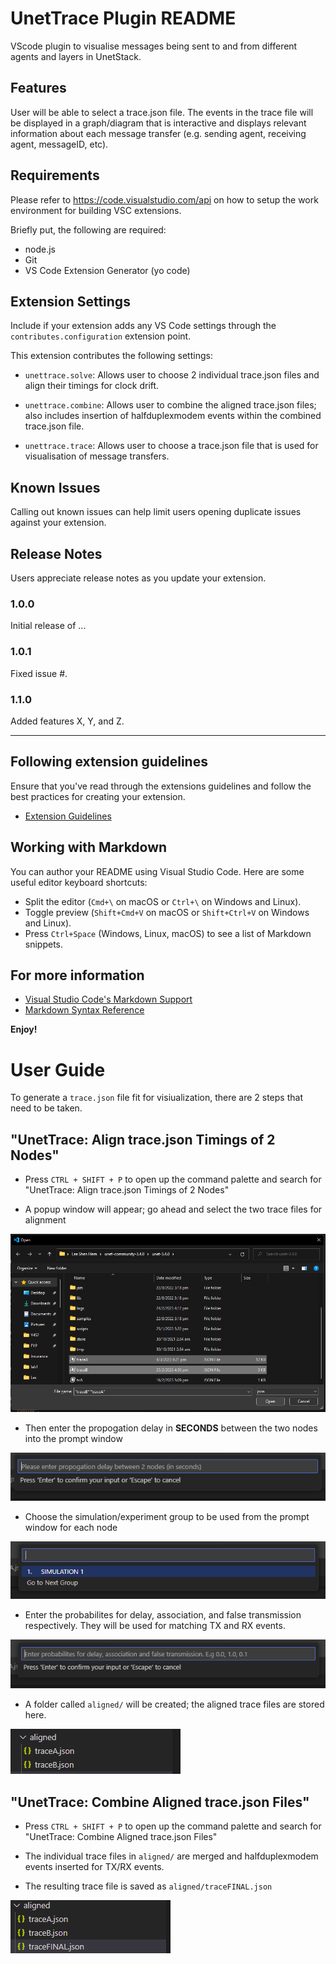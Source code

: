 # UnetTrace Plugin README

VScode plugin to visualise messages being sent to and from different agents and layers in UnetStack.

## Features

User will be able to select a trace.json file. The events in the trace file will be displayed in a graph/diagram that is interactive and displays relevant information about each message transfer (e.g. sending agent, receiving agent, messageID, etc).

## Requirements

Please refer to https://code.visualstudio.com/api on how to setup the work environment for building VSC extensions.

Briefly put, the following are required:
- node.js
- Git
- VS Code Extension Generator (yo code)

## Extension Settings

Include if your extension adds any VS Code settings through the `contributes.configuration` extension point.

This extension contributes the following settings:
* `unettrace.solve`: Allows user to choose 2 individual trace.json files and align their timings for clock drift.

* `unettrace.combine`: Allows user to combine the aligned trace.json files; also includes insertion of halfduplexmodem events within the combined trace.json file.

* `unettrace.trace`: Allows user to choose a trace.json file that is used for visualisation of message transfers.

## Known Issues

Calling out known issues can help limit users opening duplicate issues against your extension.

## Release Notes

Users appreciate release notes as you update your extension.

### 1.0.0

Initial release of ...

### 1.0.1

Fixed issue #.

### 1.1.0

Added features X, Y, and Z.

---

## Following extension guidelines

Ensure that you've read through the extensions guidelines and follow the best practices for creating your extension.

* [Extension Guidelines](https://code.visualstudio.com/api/references/extension-guidelines)

## Working with Markdown

You can author your README using Visual Studio Code. Here are some useful editor keyboard shortcuts:

* Split the editor (`Cmd+\` on macOS or `Ctrl+\` on Windows and Linux).
* Toggle preview (`Shift+Cmd+V` on macOS or `Shift+Ctrl+V` on Windows and Linux).
* Press `Ctrl+Space` (Windows, Linux, macOS) to see a list of Markdown snippets.

## For more information

* [Visual Studio Code's Markdown Support](http://code.visualstudio.com/docs/languages/markdown)
* [Markdown Syntax Reference](https://help.github.com/articles/markdown-basics/)

**Enjoy!**

# User Guide
To generate a `trace.json` file fit for visiualization, there are 2 steps that need to be taken.
##  "UnetTrace: Align trace.json Timings of 2 Nodes"
- Press `CTRL + SHIFT + P` to open up the command palette and search for "UnetTrace: Align trace.json Timings of 2 Nodes"

- A popup window will appear; go ahead and select the two trace files for alignment

![image.info](./images/1.png)

- Then enter the propogation delay in **SECONDS** between the two nodes into the prompt window

![image.info](./images/2.png)

- Choose the simulation/experiment group to be used from the prompt window for each node

![image.info](./images/3.png)

- Enter the probabilites for delay, association, and false transmission respectively. They will be used for matching TX and RX events.

![image.info](./images/4.png)

- A folder called `aligned/` will be created; the aligned trace files are stored here.

![image.info](./images/5.png)

## "UnetTrace: Combine Aligned trace.json Files"
- Press `CTRL + SHIFT + P` to open up the command palette and search for "UnetTrace: Combine Aligned trace.json Files"

- The individual trace files in `aligned/` are merged and halfduplexmodem events inserted for TX/RX events.

- The resulting trace file is saved as `aligned/traceFINAL.json`

![image.info](./images/6.png)
